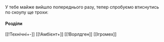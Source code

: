 У тебе майже вийшло попереднього разу, тепер спробуємо втиснутись по скоупу ще трохи:

#### Розділи
[[!Технічні+-]]
[[!Амбієнт+]]
[[!Ворлдген]]
[[Ігромех]]
